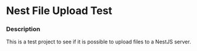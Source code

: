 # Nest File Upload Test

### Description

This is a test project to see if it is possible to upload files to a NestJS server.